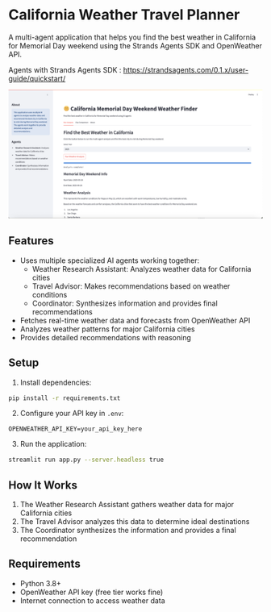 # California Weather Travel Planner

A multi-agent application that helps you find the best weather in California for Memorial Day weekend using the Strands Agents SDK and OpenWeather API.

Agents with Strands Agents SDK : https://strandsagents.com/0.1.x/user-guide/quickstart/

![California_Memorial_Day_Weekend_Weather_Finder](California_Memorial_Day_Weekend_Weather_Finder.png)

## Features
- Uses multiple specialized AI agents working together:
  - Weather Research Assistant: Analyzes weather data for California cities
  - Travel Advisor: Makes recommendations based on weather conditions
  - Coordinator: Synthesizes information and provides final recommendations
- Fetches real-time weather data and forecasts from OpenWeather API
- Analyzes weather patterns for major California cities
- Provides detailed recommendations with reasoning

## Setup

1. Install dependencies:
```bash
pip install -r requirements.txt
```

2. Configure your API key in `.env`:
```
OPENWEATHER_API_KEY=your_api_key_here
```

3. Run the application:
```bash
streamlit run app.py --server.headless true
```

## How It Works

1. The Weather Research Assistant gathers weather data for major California cities
2. The Travel Advisor analyzes this data to determine ideal destinations
3. The Coordinator synthesizes the information and provides a final recommendation

## Requirements

- Python 3.8+
- OpenWeather API key (free tier works fine)
- Internet connection to access weather data
